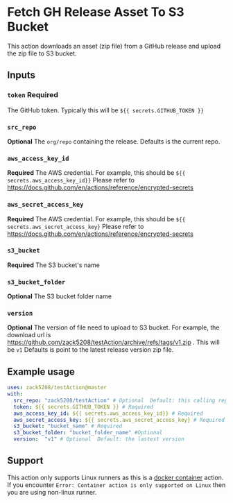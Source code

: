 # Fetch GH Release Asset To S3 Bucket

This action downloads an asset (zip file) from a GitHub release and upload the zip file to S3 bucket.

## Inputs

### `token` **Required** 

The GitHub token. Typically this will be `${{ secrets.GITHUB_TOKEN }}`

### `src_repo`

**Optional** The `org/repo` containing the release. Defaults is the current repo.

### `aws_access_key_id`

**Required** The AWS credential. For example, this should be `${{ secrets.aws_access_key_id}}` Please refer to https://docs.github.com/en/actions/reference/encrypted-secrets

### `aws_secret_access_key`

**Required** The AWS credential. For example, this should be `${{ secrets.aws_secret_access_key}` Please refer to https://docs.github.com/en/actions/reference/encrypted-secrets

### `s3_bucket`

**Required** The S3 bucket's name 

### `s3_bucket_folder` 
**Optional** The S3 bucket folder name 

### `version`
**Optional** The version of file need to upload to S3 bucket. For example, the download url is https://github.com/zack5208/testAction/archive/refs/tags/v1.zip . This will be `v1`
Defaults is point to the latest release version zip file.


## Example usage

```yaml
uses: zack5208/testAction@master
with:
  src_repo: "zack5208/testAction" # Optional  Default: this calling repo
  token: ${{ secrets.GITHUB_TOKEN }} # Required
  aws_access_key_id: ${{ secrets.aws_access_key_id}} # Required
  aws_secret_access_key: ${{ secrets.aws_secret_access_key} # Required
  s3_bucket: "bucket_name" # Required
  s3_bucket_folder: "bucket_folder_name" #Optional 
  version:  "v1" # Optional  Default: the lastest version
```

## Support

This action only supports Linux runners as this is a [docker container](https://docs.github.com/en/actions/creating-actions/about-actions#types-of-actions) action. If you encounter `Error: Container action is only supported on Linux` then you are using non-linux runner.